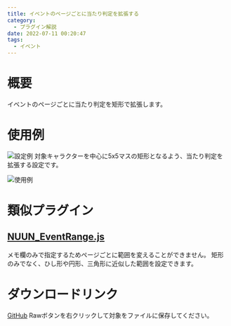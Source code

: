 ```yaml
---
title: イベントのページごとに当たり判定を拡張する
category:
  - プラグイン解説
date: 2022-07-11 00:20:47
tags:
  - イベント
---
```


# 概要

イベントのページごとに当たり判定を矩形で拡張します。

# 使用例

![設定例](setting.png "設定例")
対象キャラクターを中心に5x5マスの矩形となるよう、当たり判定を拡張する設定です。

![使用例](area-event.png "使用例")

# 類似プラグイン

## [NUUN_EventRange.js](https://github.com/nuun888/MZ/blob/master/README/EventRange.md)

メモ欄のみで指定するためページごとに範囲を変えることができません。
矩形のみでなく、ひし形や円形、三角形に近似した範囲を設定できます。

# ダウンロードリンク

[GitHub](https://github.com/elleonard/DarkPlasma-MZ-Plugins/blob/release/DarkPlasma_AreaEvent.js)
Rawボタンを右クリックして対象をファイルに保存してください。
